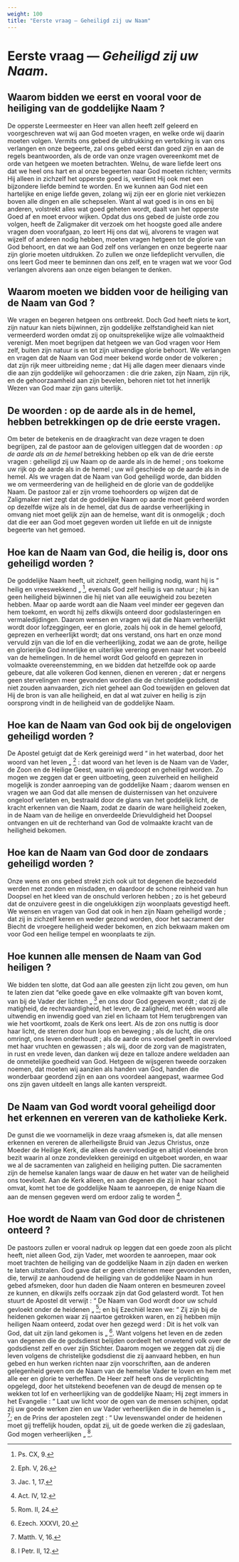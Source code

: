 ```yaml
---
weight: 100
title: "Eerste vraag — Geheiligd zij uw Naam"
---
```


# Eerste vraag — *Geheiligd zij uw Naam*.

## Waarom bidden we eerst en vooral voor de heiliging van de goddelijke Naam ?

De opperste Leermeester en Heer van allen heeft zelf geleerd en voorgeschreven wat wij aan God moeten vragen, en welke orde wij daarin moeten volgen. Vermits ons gebed de uitdrukking en vertolking is van ons verlangen en onze begeerte, zal ons gebed eerst dan goed zijn en aan de regels beantwoorden, als de orde van onze vragen overeenkomt met de orde van hetgeen we moeten betrachten. Welnu, de ware liefde leert ons dat we heel ons hart en al onze begeerten naar God moeten richten; vermits Hij alleen in zichzelf het opperste goed is, verdient Hij ook met een bijzondere liefde bemind te worden. En we kunnen aan God niet een hartelijke en enige liefde geven, zolang wij zijn eer en glorie niet verkiezen boven alle dingen en alle schepselen. Want al wat goed is in ons en bij anderen, volstrekt alles wat goed geheten wordt, daalt van het opperste Goed af en moet ervoor wijken. Opdat dus ons gebed de juiste orde zou volgen, heeft de Zaligmaker dit verzoek om het hoogste goed alle andere vragen doen voorafgaan, zo leert Hij ons dat wij, alvorens te vragen wat wijzelf of anderen nodig hebben, moeten vragen hetgeen tot de glorie van God behoort, en dat we aan God zelf ons verlangen en onze begeerte naar zijn glorie moeten uitdrukken. Zo zullen we onze liefdeplicht vervullen, die ons leert God meer te beminnen dan ons zelf, en te vragen wat we voor God verlangen alvorens aan onze eigen belangen te denken.

## Waarom moeten we bidden voor de heiliging van de Naam van God ?

We vragen en begeren hetgeen ons ontbreekt. Doch God heeft niets te kort, zijn natuur kan niets bijwinnen, zijn goddelijke zelfstandigheid kan niet vermeerderd worden omdat zij op onuitsprekelijke wijze alle volmaaktheid verenigt. Men moet begrijpen dat hetgeen we van God vragen voor Hem zelf, buiten zijn natuur is en tot zijn uitwendige glorie behoort. We verlangen en vragen dat de Naam van God meer bekend worde onder de volkeren ; dat zijn rijk meer uitbreiding neme ; dat Hij alle dagen meer dienaars vinde die aan zijn goddelijke wil gehoorzamen : die drie zaken, zijn Naam, zijn rijk, en de gehoorzaamheid aan zijn bevelen, behoren niet tot het innerlijk Wezen van God maar zijn gans uiterlijk.

## De woorden : op de aarde als in de hemel, hebben betrekkingen op de drie eerste vragen.

Om beter de betekenis en de draagkracht van deze vragen te doen begrijpen, zal de pastoor aan de gelovigen uitleggen dat de woorden : *op de aarde als an de hemel* betrekking hebben op elk van de drie eerste vragen : geheiligd zij uw Naam op de aarde als in de hemel ; ons toekome uw rijk op de aarde als in de hemel ; uw wil geschiede op de aarde als in de hemel.  Als we vragen dat de Naam van God geheiligd worde, dan bidden we om vermeerdering van de heiligheid en de glorie van de goddelijke Naam. De pastoor zal er zijn vrome toehoorders op wijzen dat de Zaligmaker niet zegt dat de goddelijke Naam op aarde moet geëerd worden op dezelfde wijze als in de hemel, dat dus de aardse verheerlijking in omvang niet moet gelijk zijn aan de hemelse, want dit is onmogelijk ; doch dat die eer aan God moet gegeven worden uit liefde en uit de innigste begeerte van het gemoed.

## Hoe kan de Naam van God, die heilig is, door ons geheiligd worden ?

De goddelijke Naam heeft, uit zichzelf, geen heiliging nodig, want hij is “ heilig en vreeswekkend „ [^619.1], evenals God zelf heilig is van natuur ; hij kan geen heiligheid bijwinnen die hij niet van alle eeuwigheid zou bezeten hebben. Maar op aarde wordt aan die Naam veel minder eer gegeven dan hem toekomt, en wordt hij zelfs dikwijls onteerd door godslasteringen en vermaledijdingen. Daarom wensen en vragen wij dat die Naam verheerlijkt wordt door lofzeggingen, eer en glorie, zoals hij ook in de hemel geloofd, geprezen en verheerlijkt wordt; dat ons verstand, ons hart en onze mond vervuld zijn van die lof en die verheerlijking, zodat we aan de grote, heilige en glorierijke God innerlijke en uiterlijke verering geven naar het voorbeeld van de hemelingen. In de hemel wordt God geloofd en geprezen in volmaakte overeenstemming, en we bidden dat hetzelfde ook op aarde gebeure, dat alle volkeren God kennen, dienen en vereren ; dat er nergens geen stervelingen meer gevonden worden die de christelijke godsdienst niet zouden aanvaarden, zich niet geheel aan God toewijden en geloven dat Hij de bron is van alle heiligheid, en dat al wat zuiver en heilig is zijn oorsprong vindt in de heiligheid van de goddelijke Naam.

[^619.1]: Ps. CX, 9.

## Hoe kan de Naam van God ook bij de ongelovigen geheiligd worden ?

De Apostel getuigt dat de Kerk gereinigd werd “ in het waterbad, door het woord van het leven „ [^620.1] : dat woord van het leven is de Naam van de Vader, de Zoon en de Heilige Geest, waarin wij gedoopt en geheiligd worden. Zo mogen we zeggen dat er geen uitboeting, geen zuiverheid en heiligheid mogelijk is zonder aanroeping van de goddelijke Naam ; daarom wensen en vragen we aan God dat alle mensen de duisternissen van het onzuivere ongeloof verlaten en, bestraald door de glans van het goddelijk licht, de kracht erkennen van die Naam, zodat ze daarin de ware heiligheid zoeken, in de Naam van de heilige en onverdeelde Drievuldigheid het Doopsel ontvangen en uit de rechterhand van God de volmaakte kracht van de heiligheid bekomen.

[^620.1]: Eph. V, 26.

## Hoe kan de Naam van God door de zondaars geheiligd worden ?

Onze wens en ons gebed strekt zich ook uit tot degenen die bezoedeld werden met zonden en misdaden, en daardoor de schone reinheid van hun Doopsel en het kleed van de onschuld verloren hebben ; zo is het gebeurd dat de onzuivere geest in die ongelukkigen zijn woonplaats gevestigd heeft. We wensen en vragen van God dat ook in hen zijn Naam geheiligd worde ; dat zij in zichzelf keren en weder gezond worden, door het sacrament der Biecht de vroegere heiligheid weder bekomen, en zich bekwaam maken om voor God een heilige tempel en woonplaats te zijn.

## Hoe kunnen alle mensen de Naam van God heiligen ?

We bidden ten slotte, dat God aan alle geesten zijn licht zou geven, om hun te laten zien dat “elke goede gave en elke volmaakte gift van boven komt, van bij de Vader der lichten „ [^621.1] en ons door God gegeven wordt ; dat zij de matigheid, de rechtvaardigheid, het leven, de zaligheid, met één woord alle uitwendig en inwendig goed van ziel en lichaam tot Hem terugbrengen van wie het voortkomt, zoals de Kerk ons leert. Als de zon ons nuttig is door haar licht, de sterren door hun loop en beweging ; als de lucht, die ons omringt, ons leven onderhoudt ; als de aarde ons voedsel geeft in overvloed met haar vruchten en gewassen ; als wij, door de zorg van de magistraten, in rust en vrede leven, dan danken wij deze en talloze andere weldaden aan de onmetelijke goedheid van God. Hetgeen de wijsgeren tweede oorzaken noemen, dat moeten wij aanzien als handen van God, handen die wonderbaar geordend zijn en aan ons voordeel aangepast, waarmee God ons zijn gaven uitdeelt en langs alle kanten verspreidt.

[^621.1]: Jac. 1, 17.

## De Naam van God wordt vooral geheiligd door het erkennen en vereren van de katholieke Kerk.

De gunst die we voornamelijk in deze vraag afsmeken is, dat alle mensen erkennen en vereren de allerheiligste Bruid van Jezus Christus, onze Moeder de Heilige Kerk, die alleen de overvloedige en altijd vloeiende bron bezit waarin al onze zondevlekken gereinigd en uitgeboet worden, en waar we al de sacramenten van zaligheid en heiliging putten. Die sacramenten zijn de hemelse kanalen langs waar de dauw en het water van de heiligheid ons toevloeit.  Aan de Kerk alleen, en aan degenen die zij in haar schoot omvat, komt het toe de goddelijke Naam te aanroepen, de enige Naam die aan de mensen gegeven werd om erdoor zalig te worden [^622.1].

## Hoe wordt de Naam van God door de christenen onteerd ?

De pastoors zullen er vooral nadruk op leggen dat een goede zoon als plicht heeft, niet alleen God, zijn Vader, met woorden te aanroepen, maar ook moet trachten de heiliging van de goddelijke Naam in zijn daden en werken te laten uitstralen. God gave dat er geen christenen meer gevonden werden, die, terwijl ze aanhoudend de heiliging van de goddelijke Naam in hun gebed afsmeken, door hun daden die Naam onteren en besmeuren zoveel ze kunnen, en dikwijls zelfs oorzaak zijn dat God gelasterd wordt.  Tot hen stuurt de Apostel dit verwijt : “ De Naam van God wordt door uw schuld gevloekt onder de heidenen „ [^622.2]; en bij Ezechiël lezen we: “ Zij zijn bij de heidenen gekomen waar zij naartoe getrokken waren, en zij hebben mijn heiligen Naam onteerd, zodat over hen gezegd werd : Dit is het volk van God, dat uit zijn land gekomen is „ [^623.1]. Want volgens het leven en de zeden van degenen die de godsdienst belijden oordeelt het onwetend volk over de godsdienst zelf en over zijn Stichter. Daarom mogen we zeggen dat zij die leven volgens de christelijke godsdienst die zij aanvaard hebben, en hun gebed en hun werken richten naar zijn voorschriften, aan de anderen gelegenheid geven om de Naam van de hemelse Vader te loven en hem met alle eer en glorie te verheffen. De Heer zelf heeft ons de verplichting opgelegd, door het uitstekend beoefenen van de deugd de mensen op te wekken tot lof en verheerlijking van de goddelijke Naam; Hij zegt immers in het Evangelie : “ Laat uw licht voor de ogen van de mensen schijnen, opdat zij uw goede werken zien en uw Vader verheerlijken die in de hemelen is „ [^623.2]; en de Prins der apostelen zegt : “ Uw levenswandel onder de heidenen moet gij treffelijk houden, opdat zij, uit de goede werken die zij gadeslaan, God mogen verheerlijken „ [^623.3].

[^622.1]: Act. IV, 12.

[^622.2]: Rom. II, 24.

[^623.1]: Ezech. XXXVI, 20.

[^623.2]: Matth. V, 16.

[^623.3]: I Petr. II, 12.

